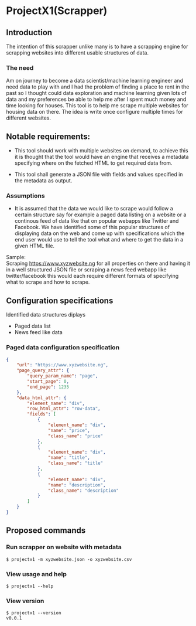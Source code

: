 # ProjectX1(Scrapper)

## Introduction
The intention of this scrapper unlike many is to have a scrapping engine for scrapping websites into different usable structures of data.

### The need
Am on journey to become a data scientist/machine learning engineer and need data to play with and I had the problem of finding a place to rent in the past so I thought could data exploration and machine learning given lots of data and my preferences be able to help me after I spent much money and time looking for houses. This tool is to help me scrape multiple websites for housing data on there. The idea is write once configure multiple times for different websites. 

## Notable requirements:
* This tool should work with multiple websites on demand, to achieve this it is thought that the tool would have an engine that receives a metadata specifying where on the fetched HTML to get required data from.

* This tool shall generate a JSON file with fields and values specified in the metadata as output.


### Assumptions
* It is assumed that the data we would like to scrape would follow a certain structure say for example a paged data listing on a website or a continous feed of data like that on popular webapps like Twitter and Facebook. We have identified some of this popular structures of displaying data on the web and come up with specifications which the end user would use to tell the tool what and where to get the data in a given HTML file.


Sample:\
Scraping https://www.xyzwebsite.ng for all properties on there and having it in a well structured JSON file or scraping a news feed webapp like twitter/facebook this would each require different formats of specifying what to scrape and how to scrape.

## Configuration specifications

Identified data structures diplays
* Paged data list
* News feed like data

### Paged data configuration specification
```json 
{
    "url": "https://www.xyzwebsite.ng",
    "page_query_attr": {
        "query_param_name": "page",
        "start_page": 0,
        "end_page": 1235
    },
    "data_html_attr": {
        "element_name": "div",
        "row_html_attr": "row-data",
        "fields": [
            {
                "element_name": "div",
                "name": "price",
                "class_name": "price"
            },
            {
                "element_name": "div",
                "name": "title",
                "class_name": "title"
            },
            {
                "element_name": "div",
                "name": "description",
                "class_name": "description"
            }
        ]
    }
}
```

## Proposed commands

### Run scrapper on website with metadata
```shell
$ projectx1 -m xyzwebsite.json -o xyzwebsite.csv
```

### View usage and help
```shell
$ projectx1 --help
```

### View version
```shell
$ projectx1 --version
v0.0.1
```